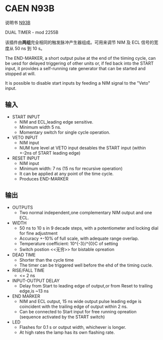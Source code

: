 <!-- N93B.md --- 
;; 
;; Description: 
;; Author: Hongyi Wu(吴鸿毅)
;; Email: wuhongyi@qq.com 
;; Created: 四 2月 16 20:22:35 2017 (+0800)
;; Last-Updated: 四 6月  1 09:38:49 2017 (+0800)
;;           By: Hongyi Wu(吴鸿毅)
;;     Update #: 3
;; URL: http://wuhongyi.cn -->

# CAEN N93B

说明书 [N93B](/pdf/ElectronicsModules/CAEN/n93b.pdf)

DUAL TIMER - mod 2255B

该插件由**两组**完全相同的触发脉冲产生器组成。可用来调节 NIM 及 ECL 信号的宽度从 50 ns 到 10 s。 

The END-MARKER, a short output pulse at the end of the tiiming cycle, can be uesd for delayed triggering of other units or, if fed back into the START input, it provides a self-running rate generator that can be started and stopped at will.


It is possible to disable start inputs by feeding a NIM signal to the "Veto" input.



## 输入

- START INPUT
	- NIM and ECL,leading edge sensitive.
	- Minimum width 5 ns.
	- Momentary switch for single cycle operation.
- VETO INPUT
	- NIM input
	- NUM ture level at VETO input desables the START input (within +-2ns of START leading edge)
- RESET INPUT
	- NIM input
	- Minimum width: 7 ns (15 ns for recursive operation)
	- It can be applied at any point of the time cycle.
	- Produces END-MARKER

## 输出

- OUTPUTS
	- Two normal independent,one complementary NIM output and one ECL.
- WIDTH
	- 50 ns to 10 s in 9 decade steps, with a potentiometer and locking dial for fine adjustment
	- Accuracy +-10% of full scale, with adequate range overlap.
	- Temperature coefficient: 10^{-3}/^{0}C of setting
	- Switch postion <<无穷>> for bistable opreation
- DEAD TIME
	- Shorter than the cycle time
	- The timer can be triggered well before the ehd of the timing cucle.
- RISE/FALL TIME
	- <= 2 ns
- INPUT-OUTPUT DELAY
	- Delay from Start to leading edge of output,or from Reset to trailing edge,is ~13 ns
- END MARKER
	- NIM and ECL output, 15 ns wide output pulse leading edge is coincident with the trailing edge of output within 2 ns.
	- Can be connected to Start input for free running opreation (sequence activated by the START switch)
- LED
	- Flashes for 0.1 s or output width, whichever is longer.
	- At high rates the lamp has its own flashing rate.


<!-- N93B.md ends here -->
